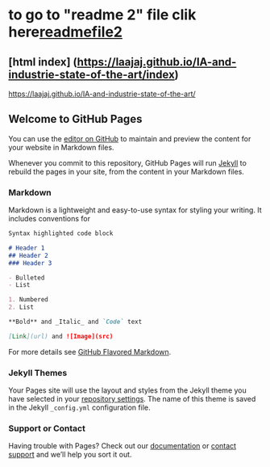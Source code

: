 # to go to "readme 2" file clik here[readmefile2](https://laajaj.github.io/IA-and-industrie-state-of-the-art/readme2)
## [html index] (https://laajaj.github.io/IA-and-industrie-state-of-the-art/index)
https://laajaj.github.io/IA-and-industrie-state-of-the-art/

## Welcome to GitHub Pages

You can use the [editor on GitHub](https://github.com/laajaj/IA-and-industrie-state-of-the-art/edit/main/README.md) to maintain and preview the content for your website in Markdown files.

Whenever you commit to this repository, GitHub Pages will run [Jekyll](https://jekyllrb.com/) to rebuild the pages in your site, from the content in your Markdown files.

### Markdown

Markdown is a lightweight and easy-to-use syntax for styling your writing. It includes conventions for

```markdown
Syntax highlighted code block

# Header 1
## Header 2
### Header 3

- Bulleted
- List

1. Numbered
2. List

**Bold** and _Italic_ and `Code` text

[Link](url) and ![Image](src)
```

For more details see [GitHub Flavored Markdown](https://guides.github.com/features/mastering-markdown/).

### Jekyll Themes

Your Pages site will use the layout and styles from the Jekyll theme you have selected in your [repository settings](https://github.com/laajaj/IA-and-industrie-state-of-the-art/settings). The name of this theme is saved in the Jekyll `_config.yml` configuration file.

### Support or Contact

Having trouble with Pages? Check out our [documentation](https://docs.github.com/categories/github-pages-basics/) or [contact support](https://support.github.com/contact) and we’ll help you sort it out.
